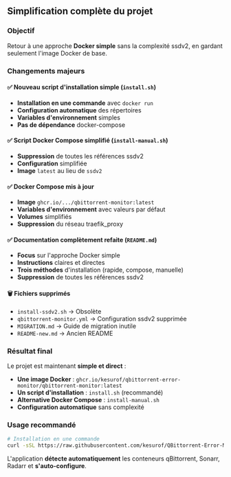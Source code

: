 ## Simplification complète du projet

### **Objectif**
Retour à une approche **Docker simple** sans la complexité ssdv2, en gardant seulement l'image Docker de base.

### **Changements majeurs**

#### **✅ Nouveau script d'installation simple (`install.sh`)**
- **Installation en une commande** avec `docker run`
- **Configuration automatique** des répertoires
- **Variables d'environnement** simples
- **Pas de dépendance** docker-compose

#### **✅ Script Docker Compose simplifié (`install-manual.sh`)**
- **Suppression** de toutes les références ssdv2
- **Configuration** simplifiée
- **Image** `latest` au lieu de `ssdv2`

#### **✅ Docker Compose mis à jour**
- **Image** `ghcr.io/.../qbittorrent-monitor:latest`
- **Variables d'environnement** avec valeurs par défaut
- **Volumes** simplifiés
- **Suppression** du réseau traefik_proxy

#### **✅ Documentation complètement refaite (`README.md`)**
- **Focus** sur l'approche Docker simple
- **Instructions** claires et directes
- **Trois méthodes** d'installation (rapide, compose, manuelle)
- **Suppression** de toutes les références ssdv2

#### **🗑️ Fichiers supprimés**
- `install-ssdv2.sh` → Obsolète
- `qbittorrent-monitor.yml` → Configuration ssdv2 supprimée
- `MIGRATION.md` → Guide de migration inutile
- `README-new.md` → Ancien README

### **Résultat final**

Le projet est maintenant **simple et direct** :
- **Une image Docker** : `ghcr.io/kesurof/qbittorrent-error-monitor/qbittorrent-monitor:latest`
- **Un script d'installation** : `install.sh` (recommandé)
- **Alternative Docker Compose** : `install-manual.sh`
- **Configuration automatique** sans complexité

### **Usage recommandé**

```bash
# Installation en une commande
curl -sSL https://raw.githubusercontent.com/kesurof/QBittorrent-Error-Monitor/main/install.sh | bash
```

L'application **détecte automatiquement** les conteneurs qBittorrent, Sonarr, Radarr et **s'auto-configure**.
